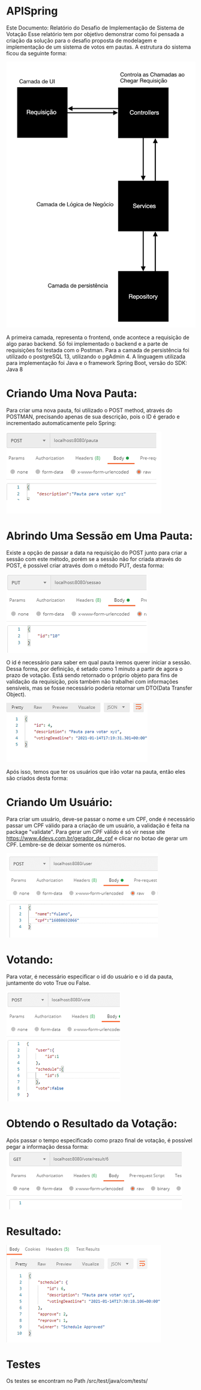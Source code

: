 # APISpring
Este Documento: Relatório do Desafio de Implementação de Sistema de Votação 
Esse relatório tem por objetivo demonstrar como foi pensada a criação da solução para o desafio proposta de modelagem e implementação de um sistema de votos em pautas. A estrutura do sistema ficou da seguinte forma:

![Imagem1](Imagens/img1.png)

A primeira camada, representa o frontend, onde acontece a requisição de algo parao backend. Só foi implementado o backend e a parte de requisições foi testada com o Postman. Para a camada de persistência foi utilizado o postgreSQL 13, utilizando o pgAdmin 4. A linguagem utilizada para implementação foi Java e o framework Spring Boot, versão do SDK: Java 8 

# Criando Uma Nova Pauta:  

Para criar uma nova pauta, foi utilizado o POST method, através do POSTMAN, precisando apenas de sua descrição, pois o ID é gerado e incrementado automaticamente pelo Spring: 

![Imagem2](Imagens/img2.png)


# Abrindo Uma Sessão em Uma Pauta: 

Existe a opção de passar a data na requisição do POST junto para criar a sessão com este método, porém se a sessão não for criada através do POST, é possível criar através dom o método PUT, desta forma: 

![Imagem3](Imagens/img3.png)

O id é necessário para saber em qual pauta iremos querer iniciar a sessão. Dessa forma, por definição, é setado como 1 minuto a partir de agora o prazo de votação. 
Está sendo retornado o próprio objeto para fins de validação da requisição, pois também não trabalhei com informações sensíveis, mas se fosse necessário poderia retornar um DTO(Data Transfer Object). 

![Imagem4](Imagens/img4.png)

Após isso, temos que ter os usuários que irão votar na pauta, então eles são criados desta forma: 

# Criando Um Usuário: 

Para criar um usuário, deve-se passar o nome e um CPF, onde é necessário passar um CPF válido para a criação de um usuário, a validação é feita na package "validate". Para gerar um CPF válido é só vir nesse site https://www.4devs.com.br/gerador_de_cpf e clicar no botao de gerar um CPF. 
Lembre-se de deixar somente os números. 

![Imagem5](Imagens/img5.png)


# Votando: 

Para votar, é necessário especificar o id do usuário e o id da pauta, juntamente do voto True ou False. 

![Imagem6](Imagens/img6.png)

# Obtendo o Resultado da Votação: 

Após passar o tempo especificado como prazo final de votação, é possível pegar a informação dessa forma: 
![Imagem7](Imagens/img7.png)

# Resultado: 

![Imagem8](Imagens/img8.png)

# Testes
Os testes se encontram no Path /src/test/java/com/tests/
